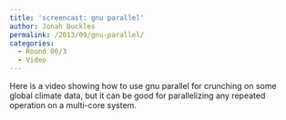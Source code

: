 ```yaml
---
title: 'screencast: gnu parallel'
author: Jonah Duckles
permalink: /2013/09/gnu-parallel/
categories:
  - Round 06/3
  - Video
---
```

Here is a video showing how to use gnu parallel for crunching on some global climate data, but it can be good for parallelizing any repeated operation on a multi-core system.



[][1]

 [1]: http://www.gnu.org/software/parallel/ "GNU Parallel "
